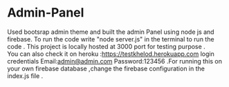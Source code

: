 # Admin-Panel
Used bootsrap admin theme and built the admin Panel using node js and firebase.
To run the code 
write "node server.js" in the terminal to run the code .
This project is locally hosted at 3000 port for testing purpose .  
You can also check it on heroku :https://testkhelod.herokuapp.com
    login credentials Email:admin@admin.com
                       Password:123456 
.For running this on your own firebase database ,change the firebase configuration in the index.js file .
